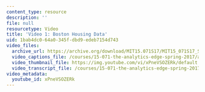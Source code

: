 ```yaml
---
content_type: resource
description: ''
file: null
resourcetype: Video
title: 'Video 1: Boston Housing Data'
uid: 1bab4dc0-64a0-345f-dbd9-edeb7154d743
video_files:
  archive_url: https://archive.org/download/MIT15.071S17/MIT15_071S17_Session_4.4.02_300k.mp4
  video_captions_file: /courses/15-071-the-analytics-edge-spring-2017/a20ba80914005715a5efc1fbdc697df0_xPneVSOZERk.vtt
  video_thumbnail_file: https://img.youtube.com/vi/xPneVSOZERk/default.jpg
  video_transcript_file: /courses/15-071-the-analytics-edge-spring-2017/9ba01e3ab43c31ba3cd93930e659b012_xPneVSOZERk.pdf
video_metadata:
  youtube_id: xPneVSOZERk
---
```

